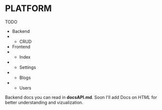 PLATFORM
========

TODO
* Backend
* * CRUD
* Frontend
* * Index
* * Settings
* * Blogs
* * Users

Backend docs you can read in **docsAPI.md**.
Soon I'll add Docs on *HTML* for better understanding and vizualization.